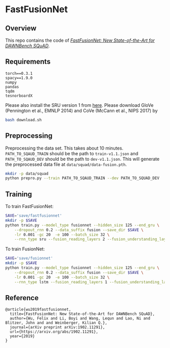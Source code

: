 # FastFusionNet

## Overview
This repo contains the code of [_FastFusionNet: New State-of-the-Art for DAWNBench SQuAD_](https://arxiv.org/abs/1902.11291v1).


## Requirements
```
torch==0.3.1
spacy==1.9.0
numpy
pandas
tqdm
tesnorboardX
```
Please also install the SRU version 1 from [here](https://github.com/felixgwu/sru).
Please download GloVe (Pennington et al., EMNLP 2014) and CoVe (McCann et al., NIPS 2017) by
```sh
bash download.sh
```

## Preprocessing
Preprocessing the data set. This takes about 10 minutes.
`PATH_TO_SQAUD_TRAIN` should be the path to `train-v1.1.json` and `PATH_TO_SQAUD_DEV` should be the path to `dev-v1.1.json`. This will generate the preprocessed data file at `data/squad/data-fusion.pth`.
```sh
mkdir -p data/squad
python prepro.py --train PATH_TO_SQAUD_TRAIN --dev PATH_TO_SQUAD_DEV
```

## Training
To train FastFusionNet:
```sh
SAVE='save/fastfusionnet'
mkdir -p $SAVE
python train.py --model_type fusionnet --hidden_size 125 --end_gru \
    --dropout_rnn 0.2 --data_suffix fusion --save_dir $SAVE \
    -lr 0.001 -gc 20  -e 100 --batch_size 32 \
    --rnn_type sru --fusion_reading_layers 2 --fusion_understanding_layers 2 --fusion_final_layers 2
```

To train FusionNet:
```sh
SAVE='save/fusionnet'
mkdir -p $SAVE
python train.py --model_type fusionnet --hidden_size 125 --end_gru \
    --dropout_rnn 0.2 --data_suffix fusion --save_dir $SAVE \
    -lr 0.001 -gc 20  -e 100 --batch_size 32 \
    --rnn_type lstm --fusion_reading_layers 1 --fusion_understanding_layers 1 --fusion_final_layers 1 --use_CoVe
```

## Reference
```
@article{wu2019fastfusionnet,
  title={FastFusionNet: New State-of-the-Art for DAWNBench SQuAD},
  author={Wu, Felix and Li, Boyi and Wang, Lequn and Lao, Ni and Blitzer, John and and Weinberger, Kilian Q.},
  journal={arXiv preprint arXiv:1902.11291},
  url={https://arxiv.org/abs/1902.11291},
  year={2019}
}
```
